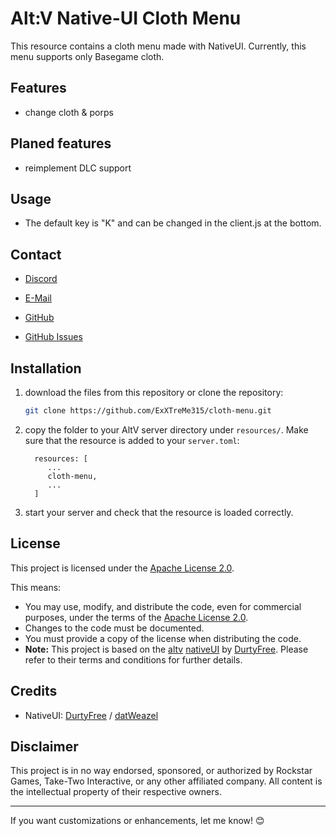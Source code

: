 # Alt:V Native-UI Cloth Menu

This resource contains a cloth menu made with NativeUI.
Currently, this menu supports only Basegame cloth.

## Features

- change cloth & porps

## Planed features
- reimplement DLC support

## Usage
- The default key is "K" and can be changed in the client.js at the bottom.

## Contact
- [Discord](https://discordapp.com/users/396472444388376577)
- [E-Mail](mailto:exxtreme@richman-gaming.de?subject=AltV%20Cloth%20a%20Menu)

- [GitHub](https://github.com/ExXTreMe315)
- [GitHub Issues](https://github.com/ExXTreMe315/cloth-menu/issues)

## Installation
1. download the files from this repository or clone the repository:
   ```bash
   git clone https://github.com/ExXTreMe315/cloth-menu.git
   ```

2. copy the folder to your AltV server directory under `resources/`.
   Make sure that the resource is added to your `server.toml`:

    ```text
      resources: [
         ...
         cloth-menu,
         ...
      ]
    ```

4. start your server and check that the resource is loaded correctly.

## License
This project is licensed under the [Apache License 2.0](https://www.apache.org/licenses/LICENSE-2.0).

This means:

- You may use, modify, and distribute the code, even for commercial purposes, under the terms of the [Apache License 2.0](https://www.apache.org/licenses/LICENSE-2.0).
- Changes to the code must be documented.
- You must provide a copy of the license when distributing the code.
- **Note:** This project is based on the [altv](https://altv.mp/de/) [nativeUI](https://github.com/DurtyFree/alt-V-NativeUI) by [DurtyFree](https://github.com/DurtyFree). Please refer to their terms and conditions for further details.

## Credits

- NativeUI: [DurtyFree](https://github.com/DurtyFree/alt-V-NativeUI) / [datWeazel](https://github.com/datWeazel/alt-V-NativeUI)


## Disclaimer

This project is in no way endorsed, sponsored, or authorized by Rockstar Games, Take-Two Interactive, or any other affiliated company. All content is the intellectual property of their respective owners.

---
If you want customizations or enhancements, let me know! 😊
